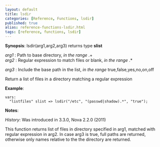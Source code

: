 ```yaml
---
layout: default
title: lsdir
categories: [Reference, Functions, lsdir]
published: true
alias: reference-functions-lsdir.html
tags: [reference, functions, lsdir]
---
```




**Synopsis**: lsdir(arg1,arg2,arg3) returns type **slist**

  
 *arg1* : Path to base directory, *in the range* .+   
 *arg2* : Regular expression to match files or blank, *in the range* .\*
  
 *arg3* : Include the base path in the list, *in the range*
true,false,yes,no,on,off   

Return a list of files in a directory matching a regular expression

**Example**:  
   

```cf3
vars:
  "listfiles" slist => lsdir("/etc", "(passwd|shadow).*", "true");
```

**Notes**:  
   
 *History*: Was introduced in 3.3.0, Nova 2.2.0 (2011)

This function returns list of files in directory specified in arg1,
matched with regular expression in arg2. In case arg3 is true, full
paths are returned, otherwise only names relative to the the directory
are returned.
